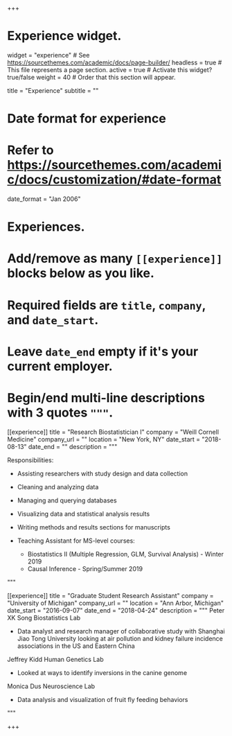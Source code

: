 +++
# Experience widget.
widget = "experience"  # See https://sourcethemes.com/academic/docs/page-builder/
headless = true  # This file represents a page section.
active = true  # Activate this widget? true/false
weight = 40  # Order that this section will appear.

title = "Experience"
subtitle = ""

# Date format for experience
#   Refer to https://sourcethemes.com/academic/docs/customization/#date-format
date_format = "Jan 2006"

# Experiences.
#   Add/remove as many `[[experience]]` blocks below as you like.
#   Required fields are `title`, `company`, and `date_start`.
#   Leave `date_end` empty if it's your current employer.
#   Begin/end multi-line descriptions with 3 quotes `"""`.
[[experience]]
  title = "Research Biostatistician I"
  company = "Weill Cornell Medicine"
  company_url = ""
  location = "New York, NY"
  date_start = "2018-08-13"
  date_end = ""
  description = """
  
  Responsibilities:
  
  * Assisting researchers with study design and data collection
  * Cleaning and analyzing data
  * Managing and querying databases
  * Visualizing data and statistical analysis results
  * Writing methods and results sections for manuscripts
  * Teaching Assistant for MS-level courses:
  
    * Biostatistics II (Multiple Regression, GLM, Survival Analysis) - Winter 2019
    * Causal Inference - Spring/Summer 2019
  
  """

[[experience]]
  title = "Graduate Student Research Assistant"
  company = "University of Michigan"
  company_url = ""
  location = "Ann Arbor, Michigan"
  date_start = "2016-09-07"
  date_end = "2018-04-24"
  description = """
  Peter XK Song Biostatistics Lab
  
  * Data analyst and research manager of collaborative study with Shanghai Jiao Tong University looking at air pollution and kidney failure incidence associations in the US and Eastern China
  
  
  Jeffrey Kidd Human Genetics Lab
  
  * Looked at ways to identify inversions in the canine genome
  
  
  Monica Dus Neuroscience Lab
  
  * Data analysis and visualization of fruit fly feeding behaviors
  
  """

+++
